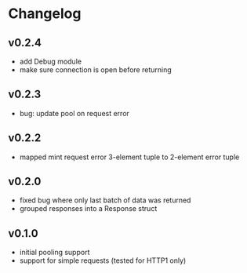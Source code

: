 # Changelog

## v0.2.4
- add Debug module
- make sure connection is open before returning

## v0.2.3
- bug: update pool on request error

## v0.2.2
- mapped mint request error 3-element tuple to 2-element error tuple

## v0.2.0
- fixed bug where only last batch of data was returned
- grouped responses into a Response struct

## v0.1.0
- initial pooling support
- support for simple requests (tested for HTTP1 only)